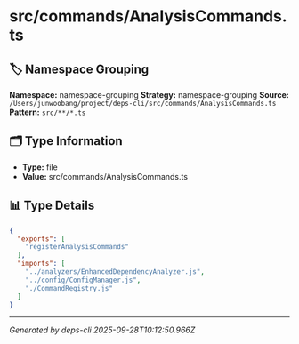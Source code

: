 # src/commands/AnalysisCommands.ts

## 🏷️ Namespace Grouping

**Namespace:** namespace-grouping
**Strategy:** namespace-grouping
**Source:** `/Users/junwoobang/project/deps-cli/src/commands/AnalysisCommands.ts`
**Pattern:** `src/**/*.ts`

## 🗂️ Type Information

- **Type:** file
- **Value:** src/commands/AnalysisCommands.ts

## 📊 Type Details

```json
{
  "exports": [
    "registerAnalysisCommands"
  ],
  "imports": [
    "../analyzers/EnhancedDependencyAnalyzer.js",
    "../config/ConfigManager.js",
    "./CommandRegistry.js"
  ]
}
```

---
*Generated by deps-cli 2025-09-28T10:12:50.966Z*
